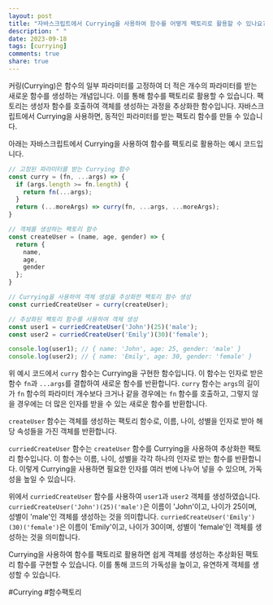 ```yaml
---
layout: post
title: "자바스크립트에서 Currying을 사용하여 함수를 어떻게 팩토리로 활용할 수 있나요?"
description: " "
date: 2023-09-18
tags: [currying]
comments: true
share: true
---
```


커링(Currying)은 함수의 일부 파라미터를 고정하여 더 적은 개수의 파라미터를 받는 새로운 함수를 생성하는 개념입니다. 이를 통해 함수를 팩토리로 활용할 수 있습니다. 팩토리는 생성자 함수를 호출하여 객체를 생성하는 과정을 추상화한 함수입니다. 자바스크립트에서 Currying을 사용하면, 동적인 파라미터를 받는 팩토리 함수를 만들 수 있습니다.

아래는 자바스크립트에서 Currying을 사용하여 함수를 팩토리로 활용하는 예시 코드입니다.

```javascript
// 고정된 파라미터를 받는 Currying 함수
const curry = (fn, ...args) => {
  if (args.length >= fn.length) {
    return fn(...args);
  }
  return (...moreArgs) => curry(fn, ...args, ...moreArgs);
}

// 객체를 생성하는 팩토리 함수
const createUser = (name, age, gender) => {
  return {
    name,
    age,
    gender
  };
}

// Currying을 사용하여 객체 생성을 추상화한 팩토리 함수 생성
const curriedCreateUser = curry(createUser);

// 추상화된 팩토리 함수를 사용하여 객체 생성
const user1 = curriedCreateUser('John')(25)('male');
const user2 = curriedCreateUser('Emily')(30)('female'); 

console.log(user1); // { name: 'John', age: 25, gender: 'male' }
console.log(user2); // { name: 'Emily', age: 30, gender: 'female' }
```

위 예시 코드에서 `curry` 함수는 Currying을 구현한 함수입니다. 이 함수는 인자로 받은 함수 `fn`과 `...args`를 결합하여 새로운 함수를 반환합니다. `curry` 함수는 `args`의 길이가 `fn` 함수의 파라미터 개수보다 크거나 같을 경우에는 `fn` 함수를 호출하고, 그렇지 않을 경우에는 더 많은 인자를 받을 수 있는 새로운 함수를 반환합니다.

`createUser` 함수는 객체를 생성하는 팩토리 함수로, 이름, 나이, 성별을 인자로 받아 해당 속성들을 가진 객체를 반환합니다.

`curriedCreateUser` 함수는 `createUser` 함수를 Currying을 사용하여 추상화한 팩토리 함수입니다. 이 함수는 이름, 나이, 성별을 각각 하나의 인자로 받는 함수를 반환합니다. 이렇게 Currying을 사용하면 필요한 인자를 여러 번에 나누어 넣을 수 있으며, 가독성을 높일 수 있습니다.

위에서 `curriedCreateUser` 함수를 사용하여 `user1`과 `user2` 객체를 생성하였습니다. `curriedCreateUser('John')(25)('male')`은 이름이 'John'이고, 나이가 25이며, 성별이 'male'인 객체를 생성하는 것을 의미합니다. `curriedCreateUser('Emily')(30)('female')`은 이름이 'Emily'이고, 나이가 30이며, 성별이 'female'인 객체를 생성하는 것을 의미합니다.

Currying을 사용하여 함수를 팩토리로 활용하면 쉽게 객체를 생성하는 추상화된 팩토리 함수를 구현할 수 있습니다. 이를 통해 코드의 가독성을 높이고, 유연하게 객체를 생성할 수 있습니다.

#Currying #함수팩토리